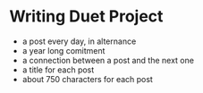 # Writing Duet Project

- a post every day, in alternance
- a year long comitment
- a connection between a post and the next one
- a title for each post
- about 750 characters for each post
